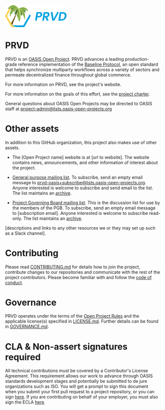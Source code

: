 <img src="artwork/prvd.png" width="200">

# PRVD

PRVD is an [OASIS Open Project](https://oasis-open-projects.org/). PRVD advances a leading production-grade reference implementation of the [Baseline Protocol](http://baseline-protocol.org/), an open standard that helps synchronize multiparty workflows across a variety of sectors and permeate decentralized finance throughout global commerce.

For more information on PRVD, see the project's website.

For more information on the goals of this effort, see the [project charter](https://github.com/prvd-oasis/oasis-open-project/blob/main/CHARTER.md). 

General questions about OASIS Open Projects may be directed to OASIS staff at project-admin@lists.oasis-open-projects.org

# Other assets

In addition to this GitHub organization, this project also makes use of other assets. 

- The [Open Project name] website is at [url to website]. The website contains news, announcements, and other information of interest about the project. 

- [General purpose mailing list](https://lists.oasis-open-projects.org/g/prvd-oasis). To subscribe, send an empty email message to prvd-oasis+subscribe@lists.oasis-open-projects.org. Anyone interested is welcome to subscribe and send email to the list. The list maintains an [archive](https://lists.oasis-open-projects.org/g/prvd-oasis/topics).

- [Project Governing Board mailing list](https://lists.oasis-open-projects.org/g/prvd-oasis-pgb). This is the discussion list for use by the members of the PGB. To subscribe, send an empty email message to [subscription email]. Anyone interested is welcome to subscribe read-only. The list maintains an [archive](https://lists.oasis-open-projects.org/g/prvd-oasis-pgb/topics).

<!-- [Technical Steering Committee mailing list](url for list archive). This is the discussion list for use by the members of the TSC. To subscribe, send an empty email message to [subscription email]. Anyone interested is welcome to subscribe read-only. The list maintains an [archive](url to archive). -->

[descriptions and links to any other resources we or they may set up such as a Slack channel].

# Contributing

Please read [CONTRIBUTING.md](CONTRIBUTING.md) for details how to join the project, contribute changes to our repositories and communicate with the rest of the project contributors. Please become familiar with and follow the [code of conduct](CODE-OF-CONDUCT.md).

# Governance

PRVD operates under the terms of the [Open Project Rules](https://www.oasis-open.org/policies-guidelines/open-projects-process) and the applicable license(s) specified in [LICENSE.md](LICENSE.md). Further details can be found in [GOVERNANCE.md](GOVERNANCE.md).

# CLA & Non-assert signatures required

All technical contributions must be covered by a Contributor's License Agreement. This requirement allows our work to advance through OASIS standards development stages and potentially be submitted to de jure organizations such as ISO. You will get a prompt to sign this document when you submit your first pull request to a project repository, or you can sign [here](https://www.oasis-open.org/open-projects/cla/oasis-open-projects-individual-contributor-license-agreement-i-cla/). If you are contributing on behalf of your employer, you must also sign the ECLA [here](https://www.oasis-open.org/open-projects/cla/entity-cla-20210630/).

